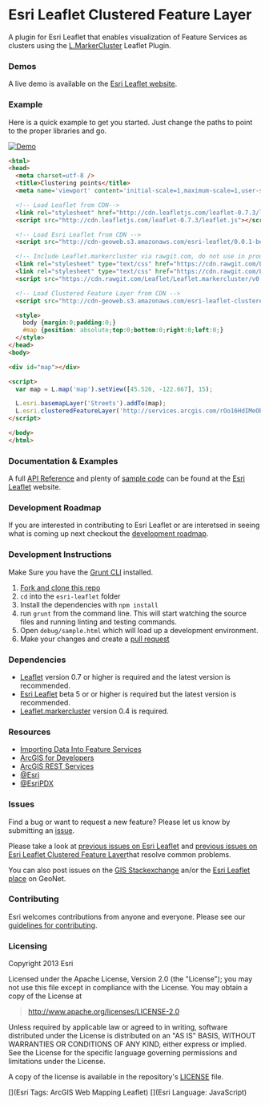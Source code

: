 # Esri Leaflet Clustered Feature Layer

A plugin for Esri Leaflet that enables visualization of Feature Services as clusters using the [L.MarkerCluster](https://github.com/Leaflet/Leaflet.markercluster) Leaflet Plugin.

### Demos
A live demo is available on the [Esri Leaflet website](http://esri.github.io/esri-leaflet/examples/custering-feature-layers.html).

### Example
Here is a quick example to get you started. Just change the paths to point to the proper libraries and go.

<a href="http://esri.github.io/esri-leaflet/examples/custering-feature-layers.html">
  <img src="https://github.com/Esri/esri-leaflet-clustered-feature-layer/raw/master/esri-leaflet-clustered-feature-layer.jpg" alt="Demo">
</a>

```html
<html>
<head>
  <meta charset=utf-8 />
  <title>Clustering points</title>
  <meta name='viewport' content='initial-scale=1,maximum-scale=1,user-scalable=no' />

  <!-- Load Leaflet from CDN-->
  <link rel="stylesheet" href="http://cdn.leafletjs.com/leaflet-0.7.3/leaflet.css" />
  <script src="http://cdn.leafletjs.com/leaflet-0.7.3/leaflet.js"></script>

  <!-- Load Esri Leaflet from CDN -->
  <script src="http://cdn-geoweb.s3.amazonaws.com/esri-leaflet/0.0.1-beta.6/esri-leaflet.js"></script>

  <!-- Include Leaflet.markercluster via rawgit.com, do not use in production -->
  <link rel="stylesheet" type="text/css" href="https://cdn.rawgit.com/Leaflet/Leaflet.markercluster/v0.4.0/dist/MarkerCluster.Default.css">
  <link rel="stylesheet" type="text/css" href="https://cdn.rawgit.com/Leaflet/Leaflet.markercluster/v0.4.0/dist/MarkerCluster.css">
  <script src="https://cdn.rawgit.com/Leaflet/Leaflet.markercluster/v0.4.0/dist/leaflet.markercluster.js"></script>

  <!-- Load Clustered Feature Layer from CDN -->
  <script src="http://cdn-geoweb.s3.amazonaws.com/esri-leaflet-clustered-feature-layer/0.0.1-beta.2/esri-leaflet-clustered-feature-layer.js"></script>

  <style>
    body {margin:0;padding:0;}
    #map {position: absolute;top:0;bottom:0;right:0;left:0;}
  </style>
</head>
<body>

<div id="map"></div>

<script>
  var map = L.map('map').setView([45.526, -122.667], 15);

  L.esri.basemapLayer('Streets').addTo(map);
  L.esri.clusteredFeatureLayer('http://services.arcgis.com/rOo16HdIMeOBI4Mb/arcgis/rest/services/Trimet_Transit_Stops/FeatureServer/0').addTo(map);
</script>

</body>
</html>
```

### Documentation & Examples

A full [API Reference](http://esri.github.io/esri-leaflet/api-reference/) and plenty of [sample code](http://esri.github.io/esri-leaflet/examples/) can be found at the [Esri Leaflet](http://esri.github.io/esri-leaflet/) website.

### Development Roadmap

If you are interested in contributing to Esri Leaflet or are interetsed in seeing what is coming up next checkout the [development roadmap](https://github.com/Esri/esri-leaflet/wiki/Roadmap).

### Development Instructions

Make Sure you have the [Grunt CLI](http://gruntjs.com/getting-started) installed.

1. [Fork and clone this repo](https://help.github.com/articles/fork-a-repo)
2. `cd` into the `esri-leaflet` folder
3. Install the dependencies with `npm install`
4. run `grunt` from the command line. This will start watching the source files and running linting and testing commands.
5. Open `debug/sample.html` which will load up a development environment.
6. Make your changes and create a [pull request](https://help.github.com/articles/creating-a-pull-request)

### Dependencies

* [Leaflet](http://leaflet.com) version 0.7 or higher is required and the latest version is recommended.
* [Esri Leaflet](http://esri.github.io/esri-leaflet/) beta 5 or or higher is required but the latest version is recommended.
* [Leaflet.markercluster](https://github.com/Leaflet/Leaflet.markercluster) version 0.4 is required.

### Resources

* [Importing Data Into Feature Services](https://developers.arcgis.com/tools/csv-to-feature-service/)
* [ArcGIS for Developers](http://developers.arcgis.com)
* [ArcGIS REST Services](http://resources.arcgis.com/en/help/arcgis-rest-api/)
* [@Esri](http://twitter.com/esri)
* [@EsriPDX](http://twitter.com/esripdx)

### Issues

Find a bug or want to request a new feature?  Please let us know by submitting an [issue](https://github.com/Esri/esri-leaflet-clustered-feature-layer/issues).

Please take a look at [previous issues on Esri Leaflet](https://github.com/Esri/esri-leaflet/issues?labels=FAQ&milestone=&page=1&state=closed) and [previous issues on Esri Leaflet Clustered Feature Layer](https://github.com/Esri/esri-leaflet-clustered-feature-layer/issues?labels=FAQ&milestone=&page=1&state=closed)that resolve common problems.

You can also post issues on the [GIS Stackexchange](http://gis.stackexchange.com/questions/ask?tags=esri-leaflet,leaflet) an/or the [Esri Leaflet place](https://geonet.esri.com/discussion/create.jspa?sr=pmenu&containerID=1841&containerType=700&tags=esri-leaflet,leaflet) on GeoNet.

### Contributing

Esri welcomes contributions from anyone and everyone. Please see our [guidelines for contributing](https://github.com/Esri/esri-leaflet-clustered-feature-layer/blob/master/CONTRIBUTING.md).

### Licensing
Copyright 2013 Esri

Licensed under the Apache License, Version 2.0 (the "License");
you may not use this file except in compliance with the License.
You may obtain a copy of the License at

> http://www.apache.org/licenses/LICENSE-2.0

Unless required by applicable law or agreed to in writing, software
distributed under the License is distributed on an "AS IS" BASIS,
WITHOUT WARRANTIES OR CONDITIONS OF ANY KIND, either express or implied.
See the License for the specific language governing permissions and
limitations under the License.

A copy of the license is available in the repository's [LICENSE](./LICENSE) file.

[](Esri Tags: ArcGIS Web Mapping Leaflet)
[](Esri Language: JavaScript)
